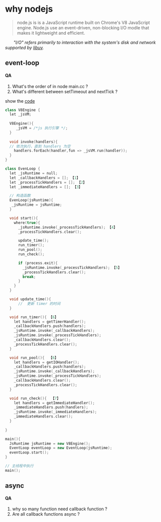 
# why nodejs
> node.js is is a JavaScript runtime built on Chrome's V8 JavaScript engine. Node.js use an event-driven, non-blocking I/O modle that makes it lightweight and efficient. 

&nbsp;&nbsp;&nbsp;&nbsp;&nbsp;&nbsp; *"I/O" refers primarily to interaction with the system's disk and network supported by [libuv](http://libuv.org/).* 

## event-loop

#### QA
1. What's the order of in node main.cc ?
2. What's different between setTimeout and nextTick ?

show the [code](https://link.jianshu.com/?t=https://github.com/nodejs/node/blob/master/src%2Fnode_main.cc)
```c++
class V8Engine {
  let _jsVM;
  
  V8Engine(){
     _jsVM = /*js 执行引擎 */;
  }
  
  void invoke(handlers){
  // 依次执行，直到 handlers 为空
    handlers.forEach(handler,fun => _jsVM.run(handler));
  }
}

class EvenLoop {
  let _jsRuntime = null;
  let _callbackHandlers = []; 【1】
  let _processTickHandlers = []; 【2】
  let _immediateHandlers = []; 【3】

  // 构造函数
  EvenLoop(jsRuntime){
   _jsRuntime = jsRuntime;
  }

  void start(){
    where(true){
      _jsRuntime.invoke(_processTickHandlers); 【4】
      _processTickHandlers.clear();

      update_time();
      run_timer(); 
      run_pool();
      run_check();

      if (process.exit){
        _jsRuntime.invoke(_processTickHandlers); 【5】
        _processTickHandlers.clear();
        break;
      }
    }
  }

  void update_time(){
      //  更新 timer 的时间
  }

  void run_timer(){ 【6】
    let handlers = getTimerHandler(); 
    _callbackHandlers.push(handlers);
    _jsRuntime.invoke(_callbackHandlers);
    _jsRuntime.invoke(_processTickHandlers);
    _callbackHandlers.clear();
    _processTickHandlers.clear();
  }

  void run_pool(){  【6】
    let handlers = getIOHandler(); 
    _callbackHandlers.push(handlers);
    _jsRuntime.invoke(_callbackHandlers);
    _jsRuntime.invoke(_processTickHandlers);
    _callbackHandlers.clear();
    _processTickHandlers.clear();
  }

  void run_check(){  【7】
    let handlers = getImmediateHandler();
    _immediateHandlers.push(handlers);
    _jsRuntime.invoke(_immediateHandlers);
    _immediateHandlers.clear();
  }
 
}

main(){
  JsRuntime jsRuntime = new V8Engine();
  EventLoop eventLoop = new EventLoop(jsRuntime);
  eventLoop.start();
}

// 主线程中执行
main();

```








## async

#### QA
1. why so many function need callback function ?
2. Are all callback functions async ?



